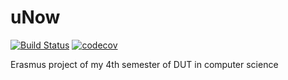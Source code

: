 # uNow
[![Build Status](https://travis-ci.org/manonbaudry/uNow.svg?branch=master)](https://travis-ci.org/manonbaudry/uNow)
[![codecov](https://codecov.io/gh/manonbaudry/uNow/branch/master/graph/badge.svg)](https://codecov.io/gh/manonbaudry/uNow)

Erasmus project of my 4th semester of DUT in computer science

